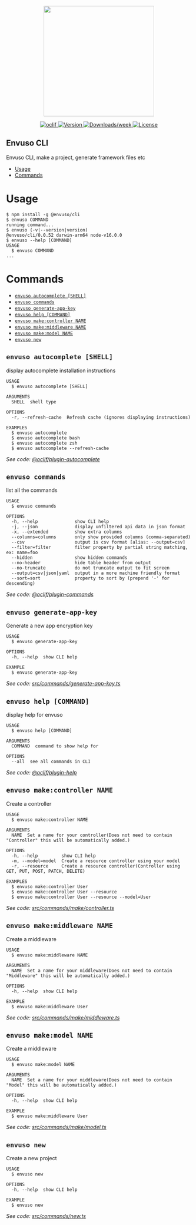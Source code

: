 
<p align="center">
	<a href="https://envuso.com" target="_blank"><img src="https://envuso.com/assets/logo.svg" width="300"></a>
</p>

<p align="center">
    <a href="https://oclif.io" target="_blank"><img alt="oclif" src="https://img.shields.io/badge/cli-oclif-brightgreen.svg">    </a>
    <a href="https://npmjs.org/package/@envuso/cli" target="_blank">
        <img alt="Version" src="https://img.shields.io/npm/v/@envuso/cli.svg">
    </a>
    <a href="https://npmjs.org/package/@envuso/cli" target="_blank">
        <img alt="Downloads/week" src="https://img.shields.io/npm/dw/@envuso/cli.svg">
    </a>
    <a href="https://github.com/@envuso/cli/blob/master/package.json" target="_blank">
        <img alt="License" src="https://img.shields.io/npm/l/@envuso/cli.svg">
    </a>
</p>


## Envuso CLI

Envuso CLI, make a project, generate framework files etc

<!-- toc -->
* [Usage](#usage)
* [Commands](#commands)
<!-- tocstop -->

# Usage

<!-- usage -->
```sh-session
$ npm install -g @envuso/cli
$ envuso COMMAND
running command...
$ envuso (-v|--version|version)
@envuso/cli/0.0.52 darwin-arm64 node-v16.0.0
$ envuso --help [COMMAND]
USAGE
  $ envuso COMMAND
...
```
<!-- usagestop -->

# Commands

<!-- commands -->
* [`envuso autocomplete [SHELL]`](#envuso-autocomplete-shell)
* [`envuso commands`](#envuso-commands)
* [`envuso generate-app-key`](#envuso-generate-app-key)
* [`envuso help [COMMAND]`](#envuso-help-command)
* [`envuso make:controller NAME`](#envuso-makecontroller-name)
* [`envuso make:middleware NAME`](#envuso-makemiddleware-name)
* [`envuso make:model NAME`](#envuso-makemodel-name)
* [`envuso new`](#envuso-new)

## `envuso autocomplete [SHELL]`

display autocomplete installation instructions

```
USAGE
  $ envuso autocomplete [SHELL]

ARGUMENTS
  SHELL  shell type

OPTIONS
  -r, --refresh-cache  Refresh cache (ignores displaying instructions)

EXAMPLES
  $ envuso autocomplete
  $ envuso autocomplete bash
  $ envuso autocomplete zsh
  $ envuso autocomplete --refresh-cache
```

_See code: [@oclif/plugin-autocomplete](https://github.com/oclif/plugin-autocomplete/blob/v0.3.0/src/commands/autocomplete/index.ts)_

## `envuso commands`

list all the commands

```
USAGE
  $ envuso commands

OPTIONS
  -h, --help              show CLI help
  -j, --json              display unfiltered api data in json format
  -x, --extended          show extra columns
  --columns=columns       only show provided columns (comma-separated)
  --csv                   output is csv format [alias: --output=csv]
  --filter=filter         filter property by partial string matching, ex: name=foo
  --hidden                show hidden commands
  --no-header             hide table header from output
  --no-truncate           do not truncate output to fit screen
  --output=csv|json|yaml  output in a more machine friendly format
  --sort=sort             property to sort by (prepend '-' for descending)
```

_See code: [@oclif/plugin-commands](https://github.com/oclif/plugin-commands/blob/v1.3.0/src/commands/commands.ts)_

## `envuso generate-app-key`

Generate a new app encryption key

```
USAGE
  $ envuso generate-app-key

OPTIONS
  -h, --help  show CLI help

EXAMPLE
  $ envuso generate-app-key
```

_See code: [src/commands/generate-app-key.ts](https://github.com/envuso/cli/blob/v0.0.52/src/commands/generate-app-key.ts)_

## `envuso help [COMMAND]`

display help for envuso

```
USAGE
  $ envuso help [COMMAND]

ARGUMENTS
  COMMAND  command to show help for

OPTIONS
  --all  see all commands in CLI
```

_See code: [@oclif/plugin-help](https://github.com/oclif/plugin-help/blob/v3.2.2/src/commands/help.ts)_

## `envuso make:controller NAME`

Create a controller

```
USAGE
  $ envuso make:controller NAME

ARGUMENTS
  NAME  Set a name for your controller(Does not need to contain "Controller" this will be automatically added.)

OPTIONS
  -h, --help         show CLI help
  -m, --model=model  Create a resource controller using your model
  -r, --resource     Create a resource controller(Controller using GET, PUT, POST, PATCH, DELETE)

EXAMPLES
  $ envuso make:controller User
  $ envuso make:controller User --resource
  $ envuso make:controller User --resource --model=User
```

_See code: [src/commands/make/controller.ts](https://github.com/envuso/cli/blob/v0.0.52/src/commands/make/controller.ts)_

## `envuso make:middleware NAME`

Create a middleware

```
USAGE
  $ envuso make:middleware NAME

ARGUMENTS
  NAME  Set a name for your middleware(Does not need to contain "Middleware" this will be automatically added.)

OPTIONS
  -h, --help  show CLI help

EXAMPLE
  $ envuso make:middleware User
```

_See code: [src/commands/make/middleware.ts](https://github.com/envuso/cli/blob/v0.0.52/src/commands/make/middleware.ts)_

## `envuso make:model NAME`

Create a middleware

```
USAGE
  $ envuso make:model NAME

ARGUMENTS
  NAME  Set a name for your middleware(Does not need to contain "Model" this will be automatically added.)

OPTIONS
  -h, --help  show CLI help

EXAMPLE
  $ envuso make:middleware User
```

_See code: [src/commands/make/model.ts](https://github.com/envuso/cli/blob/v0.0.52/src/commands/make/model.ts)_

## `envuso new`

Create a new project

```
USAGE
  $ envuso new

OPTIONS
  -h, --help  show CLI help

EXAMPLE
  $ envuso new
```

_See code: [src/commands/new.ts](https://github.com/envuso/cli/blob/v0.0.52/src/commands/new.ts)_
<!-- commandsstop -->

